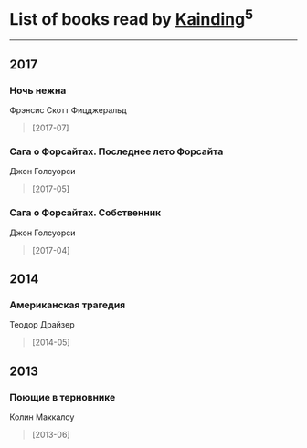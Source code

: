 # List of books read by [Kainding](https://plus.google.com/102220567175253488762)<sup>5</sup>
---

## 2017

### Ночь нежна
Фрэнсис Скотт Фицджеральд
> [2017-07] 


### Сага о Форсайтах. Последнее лето Форсайта
Джон Голсуорси
> [2017-05] 


### Сага о Форсайтах. Собственник
Джон Голсуорси
> [2017-04] 



## 2014

### Американская трагедия
Теодор Драйзер
> [2014-05] 



## 2013

### Поющие в терновнике
Колин Маккалоу
> [2013-06] 



